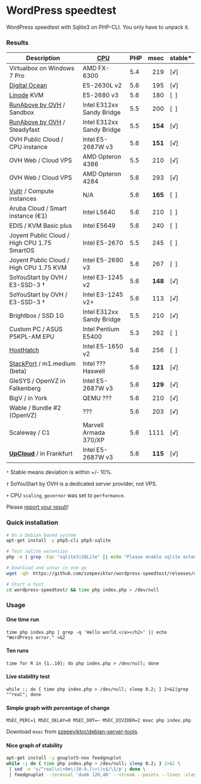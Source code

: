# WordPress speedtest

WordPress speedtest with Sqlite3 on PHP-CLI. You only have to unpack it.

### Results

| Description                           | [CPU](https://www.cpubenchmark.net/singleThread.html "PassMark") | PHP | msec   | stable* |
| ------------------------------------- | ---------------------------| --- | ------:| ------ |
| Virtualbox on Windows 7 Pro           | AMD FX-6300                | 5.4 |    219 | [√]    |
| [Digital Ocean](https://www.digitalocean.com/?refcode=1f29354cd6ab) | E5-2630L v2 | 5.6 | 195 | [√] |
| [Linode](https://www.linode.com/?r=66de78b7ac99f79ec3a8e89a60c6c825dd107df1) KVM | E5-2680 v3 | 5.6 | 180 | [&ensp;] |
| [RunAbove by OVH](http://runabove.me/HAR2) / Sandbox | Intel E312xx Sandy Bridge | 5.5 | 200 | [&ensp;] |
| [RunAbove by OVH](http://runabove.me/HAR2) / Steadyfast | Intel E312xx Sandy Bridge | 5.5 | **154** | [√] |
| OVH Public Cloud / CPU instance       | Intel E5-2687W v3          | 5.6 |    **151** | [√]    |
| OVH Web / Cloud VPS                   | AMD Opteron 4386           | 5.5 |    210 | [√]    |
| OVH Web / Cloud VPS                   | AMD Opteron 4284           | 5.6 |    293 | [√]    |
| [Vultr](http://www.vultr.com/?ref=6815796) / Compute instances | N/A | 5.6 | **165** | [&ensp;] |
| Aruba Cloud / Smart instance (€1)     | Intel L5640                | 5.6 |    210 | [&ensp;]    |
| EDIS / KVM Basic plus                 | Intel E5649                | 5.6 |    240 | [&ensp;]    |
| Joyent Public Cloud / High CPU 1.75 SmartOS | Intel E5-2670        | 5.5 |    245 | [&ensp;]    |
| Joyent Public Cloud / High CPU 1.75 KVM | Intel E5-2690 v3         | 5.6 |    267 | [&ensp;]    |
| SoYouStart by OVH / E3-SSD-3 †        | Intel E3-1245 v2           | 5.6 | **148**| [√]    |
| SoYouStart by OVH / E3-SSD-3 †        | Intel E3-1245 v2+          | 5.6 |    113 | [√]    |
| Brightbox / SSD 1G                    | Intel E312xx Sandy Bridge  | 5.5 |    210 | [√]    |
| Custom PC / ASUS P5KPL-AM EPU         | Intel Pentium E5400        | 5.3 |    262 | [&ensp;]    |
| [HostHatch](https://portal.hosthatch.com/aff.php?aff=250)            | Intel E5-1650 v2 | 5.6 | 256 | [&ensp;] |
| [StackPort](http://stackport.com/) / m1.medium (beta)                | Intel ??? Haswell | 5.6 | **121** | [√] |
| GleSYS / OpenVZ in Falkenberg         | Intel E5-2687W v3          | 5.6 |**129** | [√]    |
| BigV / in York                        | QEMU ???                   | 5.6 |    210 | [√]    |
| Wable / Bundle #2 (OpenVZ)            | ???                        | 5.6 |    203 | [√]    |
| Scaleway / C1                         | Marvell Armada 370/XP      | 5.6 |   1111 | [√]    |
| [**UpCloud**](https://www.upcloud.com/pricing/) / in Frankfurt       | Intel E5-2687W v3 | 5.6 | **115** | [√] |

`*` Stable means deviation is within +/- 10%.

`†` SoYouStart by OVH is a dedicated server provider, not VPS.

`+` CPU `scaling_governor` was set to `performance`.

Please [report your result](https://github.com/szepeviktor/wordpress-speedtest/issues/new)!


### Quick installation

```bash
# On a Debian based system
apt-get install -y php5-cli php5-sqlite

# Test sqlite extension
php -m | grep -Eqx "sqlite3|SQLite" || echo "Please enable sqlite extension." >&2

# Download and untar in one go
wget -qO- https://github.com/szepeviktor/wordpress-speedtest/releases/download/v0.1.0/wordpress-speedtest.tar.gz|tar xzv

# Start a test
cd wordpress-speedtest/ && time php index.php > /dev/null
```


### Usage

#### One time run

`time php index.php | grep -q 'Hello world.</a></h2>' || echo "WordPress error." >&2`

#### Ten runs

`time for R in {1..10}; do php index.php > /dev/null; done`

#### Live stability test

`while :; do { time php index.php > /dev/null; sleep 0.2; } 2>&1|grep "^real"; done`

#### Simple graph with percentage of change

`MSEC_PERC=1 MSEC_DELAY=0 MSEC_DOT=— MSEC_DIVIDER=2 msec php index.php`

Download `msec` from [szepeviktor/debian-server-tools](https://github.com/szepeviktor/debian-server-tools/blob/master/tools/msec).

#### Nice graph of stability

```bash
apt-get install -y gnuplot5-nox feedgnuplot
while :; do { time php index.php > /dev/null; sleep 0.2; } 2>&1 \
 | sed -n 's/^real\s\+0m\([0-9.]\+\)s$/\1/p'; done \
 | feedgnuplot --terminal 'dumb 120,40' --stream --points --lines -xlen 30 --set "xtics 10"
```
